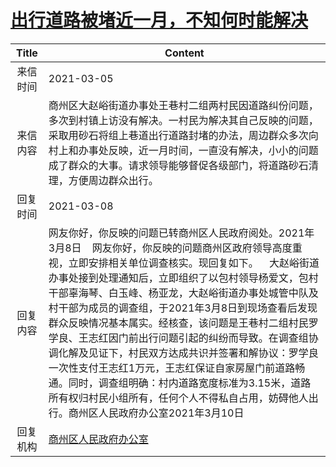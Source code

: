 # <a href="http://www.shangluo.gov.cn/zmhd/ldxxxx.jsp?urltype=leadermail.LeaderMailContentUrl&wbtreeid=1112&leadermailid=6995">出行道路被堵近一月，不知何时能解决</a>
| Title |                                                                                                                                                                              Content                                                                                                                                                                               |
|:-----:|--------------------------------------------------------------------------------------------------------------------------------------------------------------------------------------------------------------------------------------------------------------------------------------------------------------------------------------------------------------------|
| 来信时间  | 2021-03-05                                                                                                                                                                                                                                                                                                                                                         |
| 来信内容  | 商州区大赵峪街道办事处王巷村二组两村民因道路纠份问题，多次到村镇上访没有解决。一村民为解决其自己反映的问题，采取用砂石将组上巷道出行道路封堵的办法，周边群众多次向村上和办事处反映，近一月时间，一直没有解决，小小的问题成了群众的大事。请求领导能够督促各级部门，将道路砂石清理，方便周边群众出行。                                                                                                                                                                                                                 |
| 回复时间  | 2021-03-08                                                                                                                                                                                                                                                                                                                                                         |
| 回复内容  | 网友你好，你反映的问题已转商州区人民政府阅处。2021年3月8日    网友你好，你反映的问题商州区政府领导高度重视，立即安排相关单位调查核实。现回复如下。    大赵峪街道办事处接到处理通知后，立即组织了以包村领导杨爱文，包村干部辜海琴、白玉峰、杨亚龙，大赵峪街道办事处城管中队及村干部为成员的调查组，于2021年3月8日到现场查看后发现群众反映情况基本属实。经核查，该问题是王巷村二组村民罗学良、王志红因门前出行问题引起的纠纷而导致。在调查组协调化解及见证下，村民双方达成共识并签署和解协议：罗学良一次性支付王志红1万元，王志红保证自家房屋门前道路畅通。同时，调查组明确：村内道路宽度标准为3.15米，道路所有权归村民小组所有，任何个人不得私自占用，妨碍他人出行。商州区人民政府办公室2021年3月10日 |
| 回复机构  | <a href="../../category/agencies/商州区人民政府办公室.md">商州区人民政府办公室</a>                                                                                                                                                                                                                                                                                                     |